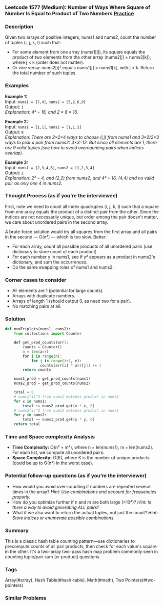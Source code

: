 ### Leetcode 1577 (Medium): Number of Ways Where Square of Number Is Equal to Product of Two Numbers [Practice](https://leetcode.com/problems/number-of-ways-where-square-of-number-is-equal-to-product-of-two-numbers)

### Description  
Given two arrays of positive integers, nums1 and nums2, count the number of tuples (i, j, k, l) such that:
- For some element from one array (nums1[i]), its square equals the product of two elements from the other array (nums2[j] × nums2[k]), where j < k (order does not matter).
- Or vice versa: nums2[i]² equals nums1[j] × nums1[k], with j < k.
Return the total number of such tuples.

### Examples  

**Example 1:**  
Input: `nums1 = [7,4]`, `nums2 = [5,2,8,9]`  
Output: `1`  
*Explanation: 4² = 16, and 2 × 8 = 16.*

**Example 2:**  
Input: `nums1 = [1,1]`, `nums2 = [1,1,1]`  
Output: `9`  
*Explanation: There are 2×2=4 ways to choose (i,j) from nums1 and 3×2/2=3 ways to pick a pair from nums2: 4×3=12. But since all elements are 1, there are 9 valid tuples (see how to avoid overcounting pairs when indices overlap).*  

**Example 3:**  
Input: `nums1 = [2,3,4,6]`, `nums2 = [1,2,3,4]`  
Output: `2`  
*Explanation: 2² = 4, and (2,2) from nums2, and 4² = 16, (4,4) and no valid pair as only one 4 in nums2.*  

### Thought Process (as if you’re the interviewee)  
First, note we need to count all index quadruples (i, j, k, l) such that a square from one array equals the product of a distinct pair from the other. Since the indices are not necessarily unique, but order among the pair doesn't matter, we care about unordered pairs in the second array.

A brute-force solution would try all squares from the first array and all pairs in the second — O(n³) — which is too slow.
Better:
- For each array, count all possible products of all unordered pairs (use dictionary to store count of each product).
- For each number y in nums1, see if y² appears as a product in nums2's dictionary, and sum the occurrences.
- Do the same swapping roles of nums1 and nums2.


### Corner cases to consider  
- All elements are 1 (potential for large counts).
- Arrays with duplicate numbers.
- Arrays of length 1 (should output 0, as need two for a pair).
- No matching pairs at all.

### Solution

```python
def numTriplets(nums1, nums2):
    from collections import Counter

    def get_prod_counts(arr):
        counts = Counter()
        n = len(arr)
        for i in range(n):
            for j in range(i+1, n):
                counts[arr[i] * arr[j]] += 1
        return counts

    nums1_prod = get_prod_counts(nums1)
    nums2_prod = get_prod_counts(nums2)

    total = 0
    # nums1[i]^2 from nums1 matches product in nums2
    for x in nums1:
        total += nums2_prod.get(x * x, 0)
    # nums2[i]^2 from nums2 matches product in nums1
    for y in nums2:
        total += nums1_prod.get(y * y, 0)
    return total
```

### Time and Space complexity Analysis  
- **Time Complexity:** O(n² + m²), where n = len(nums1), m = len(nums2). For each list, we compute all unordered pairs.
- **Space Complexity:** O(K), where K is the number of unique products (could be up to O(n²) in the worst case).


### Potential follow-up questions (as if you’re the interviewer)  
- How would you avoid over-counting if numbers are repeated several times in the array?
  *Hint: Use combinations and account for frequencies properly.*
- How do you optimize further if n and m are both large (>10⁴)?
  *Hint: Is there a way to avoid generating ALL pairs?*
- What if we also want to return the actual tuples, not just the count?
  *Hint: Store indices or enumerate possible combinations.*

### Summary
This is a classic hash table counting pattern—use dictionaries to precompute counts of all pair products, then check for each value's square in the other. It's a two-array two-pass hash map problem commonly seen in counting tuple/pair sum (or product) questions.

### Tags
Array(#array), Hash Table(#hash-table), Math(#math), Two Pointers(#two-pointers)

### Similar Problems
